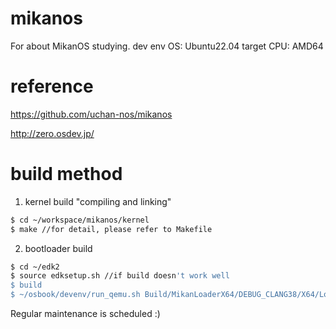 # mikanos
For about MikanOS studying.
dev env OS: Ubuntu22.04
target CPU: AMD64

# reference

https://github.com/uchan-nos/mikanos

http://zero.osdev.jp/

# build method
1. kernel build "compiling and linking"
```bash
$ cd ~/workspace/mikanos/kernel
$ make //for detail, please refer to Makefile
```

2. bootloader build
```bash
$ cd ~/edk2
$ source edksetup.sh //if build doesn't work well
$ build
$ ~/osbook/devenv/run_qemu.sh Build/MikanLoaderX64/DEBUG_CLANG38/X64/Loader.efi ~/workspace/mikanos/kernel/kernel.elf
```

Regular maintenance is scheduled :)
